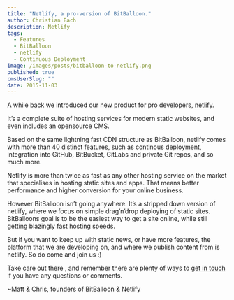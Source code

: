 ```yaml
---
title: "Netlify, a pro-version of BitBalloon."
author: Christian Bach
description: Netlify
tags:
  - Features
  - BitBalloon
  - netlify
  - Continuous Deployment
image: /images/posts/bitballoon-to-netlify.png
published: true
cmsUserSlug: ""
date: 2015-11-03
---
```


A while back we introduced our new product for pro developers, [netlify](https://www.netlify.com/).

It’s a complete suite of hosting services for modern static websites, and even includes an opensource CMS.

Based on the same lightning fast CDN structure as BitBalloon, netlify comes with more than 40 distinct features, such as continous deployment, integration into GitHub, BitBucket, GitLabs and private Git repos, and so much more.

Netlify is more than twice as fast as any other hosting service on the market that specialises in hosting static sites and apps. That means better performance and higher conversion for your online business.

However BitBalloon isn’t going anywhere. It’s a stripped down version of netlify, where we focus on simple drag’n’drop deploying of static sites. BitBalloons goal is to be the easiest way to get a site online, while still getting blazingly fast hosting speeds.

But if you want to keep up with static news, or have more features, the platform that we are developing on, and where we publish content from is netlify. So do come and join us :)

Take care out there , and remember there are plenty of ways to [get in touch]([https://www.netlify.com/contact](https://www.netlify.com/contact)) if you have any questions or comments.

~Matt &amp; Chris, founders of BitBalloon &amp; Netlify

